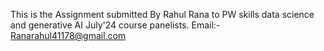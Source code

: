 This is the Assignment submitted By Rahul Rana to PW skills data science and generative AI July'24 course panelists.
Email:- Ranarahul41178@gmail.com
